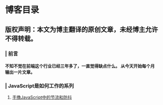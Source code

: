 # 博客目录


## 版权声明：本文为博主翻译的原创文章，未经博主允许不得转载。


### | 前言


####  不知不觉在前端这个行业已经三年多了，一直觉得缺点什么。 从今天开始每个月输出一片文章。

### | JavaScript是如何工作的系列


1. [手撸JavaScript中的节流和防抖](https://github.com/zjq1394288160/Mr.zhang/issues/2)


